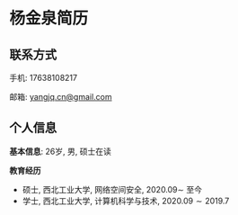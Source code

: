 # 杨金泉简历

## 联系方式

手机:	$17638108217$

邮箱:	yangjq.cn@gmail.com

## 个人信息

**基本信息**: 26岁,  男,  硕士在读

**教育经历**

* 硕士, 西北工业大学, 网络空间安全, $2020.09 \sim$ 至今
* 学士, 西北工业大学, 计算机科学与技术, $2020.09 \sim 2019.7$
